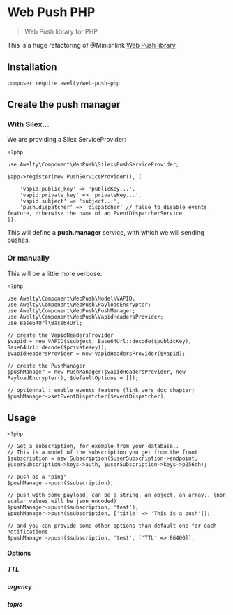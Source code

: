 # Web Push PHP

> Web Push library for PHP.

This is a huge refactoring of @Minishlink [Web Push library](https://github.com/web-push-libs/web-push-php)

## Installation

```composer require awelty/web-push-php```

## Create the push manager

### With Silex...
We are providing a Silex ServiceProvider: 

```
<?php 

use Awelty\Component\WebPush\Silex\PushServiceProvider;

$app->register(new PushServiceProvider(), [
    
    'vapid.public_key' => 'publicKey...',
    'vapid.private_key' => 'privateKey...',
    'vapid.subject' => 'subject...',
    'push.dispatcher' => 'dispatcher' // false to disable events feature, otherwise the name of an EventDispatcherService
]);
```

This will define a **push.manager** service, with which we will sending pushes.

### Or manually
This will be a little more verbose:

```
<?php 

use Awelty\Component\WebPush\Model\VAPID;
use Awelty\Component\WebPush\PayloadEncrypter;
use Awelty\Component\WebPush\PushManager;
use Awelty\Component\WebPush\VapidHeadersProvider;
use Base64Url\Base64Url;

// create the VapidHeadersProvider
$vapid = new VAPID($subject, Base64Url::decode($publicKey), Base64Url::decode($privateKey));
$vapidHeadersProvider = new VapidHeadersProvider($vapid);

// create the PushManager
$pushManager = new PushManager($vapidHeadersProvider, new PayloadEncrypter(), $defaultOptions = []);

// optionnal : enable events feature (link vers doc chapter)
$pushManager->setEventDispatcher($eventDispatcher);
```

## Usage

```
<?php 

// Get a subscription, for exemple from your database.. 
// This is a model of the subscription you get from the front
$subscription = new Subscription($userSubscription->endpoint, $userSubscription->keys->auth, $userSubscription->keys->p256dh);

// push as a "ping"
$pushManager->push($subscription);

// push with some payload, can be a string, an object, an array.. (non scalar values will be json_encoded)
$pushManager->push($subscription, 'test');
$pushManager->push($subscription, ['title' => 'This is a push']);

// and you can provide some other options than default one for each notifications
$pushManager->push($subscription, 'test', ['TTL' => 86400]);
```

#### Options

##### TTL
##### urgency
##### topic
